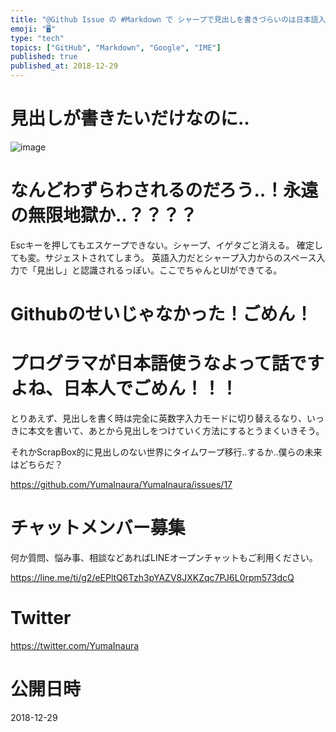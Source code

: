 ```yaml
---
title: "@Github Issue の #Markdown で シャープで見出しを書きづらいのは日本語入力のせいだった @yumainaura"
emoji: "🖥"
type: "tech"
topics: ["GitHub", "Markdown", "Google", "IME"]
published: true
published_at: 2018-12-29
---
```


# 見出しが書きたいだけなのに‥

![image](https://user-images.githubusercontent.com/13635059/50532146-63beff80-0b58-11e9-9114-d9350e8b002b.png)

# なんどわずらわされるのだろう‥！永遠の無限地獄か‥？？？？

Escキーを押してもエスケープできない。シャープ、イゲタごと消える。
確定しても変。サジェストされてしまう。
英語入力だとシャープ入力からのスペース入力で「見出し」と認識されるっぽい。ここでちゃんとUIができてる。

# Githubのせいじゃなかった！ごめん！

# プログラマが日本語使うなよって話ですよね、日本人でごめん！！！

とりあえず、見出しを書く時は完全に英数字入力モードに切り替えるなり、いっきに本文を書いて、あとから見出しをつけていく方法にするとうまくいきそう。

それかScrapBox的に見出しのない世界にタイムワープ移行‥するか‥僕らの未来はどちらだ？







https://github.com/YumaInaura/YumaInaura/issues/17








<!-- Update From Qiita API -->

# チャットメンバー募集


何か質問、悩み事、相談などあればLINEオープンチャットもご利用ください。

https://line.me/ti/g2/eEPltQ6Tzh3pYAZV8JXKZqc7PJ6L0rpm573dcQ





# Twitter


https://twitter.com/YumaInaura


<!-- Update From Qiita API -->



# 公開日時

2018-12-29
